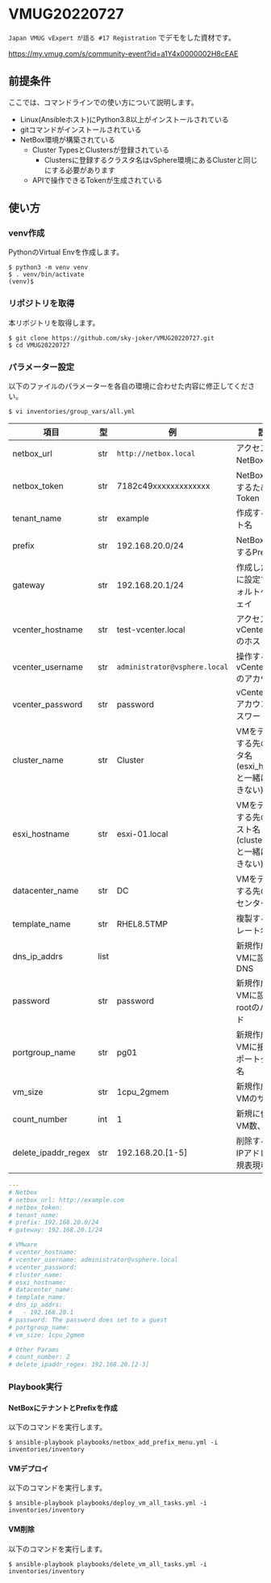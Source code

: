 # VMUG20220727

`Japan VMUG vExpert が語る #17 Registration` でデモをした資材です。

https://my.vmug.com/s/community-event?id=a1Y4x0000002H8cEAE

## 前提条件

ここでは、コマンドラインでの使い方について説明します。

* Linux(Ansibleホスト)にPython3.8以上がインストールされている
* gitコマンドがインストールされている
* NetBox環境が構築されている
    * Cluster TypesとClustersが登録されている
        * Clustersに登録するクラスタ名はvSphere環境にあるClusterと同じにする必要があります
    * APIで操作できるTokenが生成されている

## 使い方

### venv作成

PythonのVirtual Envを作成します。

```
$ python3 -m venv venv
$ . venv/bin/activate
(venv)$
```

### リポジトリを取得

本リポジトリを取得します。

```
$ git clone https://github.com/sky-joker/VMUG20220727.git
$ cd VMUG20220727
```

### パラメーター設定

以下のファイルのパラメーターを各自の環境に合わせた内容に修正してください。

```
$ vi inventories/group_vars/all.yml
```

|         項目        |  型  |              例               |                                                           説明                                                           |
|---------------------|------|-------------------------------|--------------------------------------------------------------------------------------------------------------------------|
| netbox_url          | str  | `http://netbox.local`         | アクセスするNetBoxのURL                                                                                                  |
| netbox_token        | str  | 7182c49xxxxxxxxxxxxx          | NetBoxを操作するためのToken                                                                                              |
| tenant_name         | str  | example                       | 作成するテナント名                                                                                                       |
| prefix              | str  | 192.168.20.0/24               | NetBoxに作成するPrefix                                                                                                   |
| gateway             | str  | 192.168.20.1/24               | 作成したPrefixに設定するデフォルトゲートウェイ                                                                           |
| vcenter_hostname    | str  | test-vcenter.local            | アクセスするvCenter Serverのホスト名                                                                                     |
| vcenter_username    | str  | `administrator@vsphere.local` | 操作するvCenter Serverのアカウント名                                                                                     |
| vcenter_password    | str  | password                      | vCenter Serverアカウントのパスワード                                                                                     |
| cluster_name        | str  | Cluster                       | VMをデプロイする先のクラスタ名(esxi_hostnameと一緒に使用できない)                                                        |
| esxi_hostname       | str  | esxi-01.local                 | VMをデプロイする先のESXiホスト名(cluster_nameと一緒に使用できない)                                                       |
| datacenter_name     | str  | DC                            | VMをデプロイする先のデータセンター名                                                                                     |
| template_name       | str  | RHEL8.5TMP                    | 複製するテンプレート名                                                                                                   |
| dns_ip_addrs        | list |                               | 新規作成するVMに設定するDNS                                                                                              |
| password            | str  | password                      | 新規作成するVMに設定するrootのパスワード                                                                                 |
| portgroup_name      | str  | pg01                          | 新規作成するVMに接続するポートグループ名                                                                                 |
| vm_size             | str  | 1cpu_2gmem                    | 新規作成するVMのサイズ                                                                                                   |
| count_number        | int  | 1                             | 新規に作成するVM数、[詳細](https://github.com/sky-joker/VMUG20220727/blob/main/roles/vmware_deploy_vm/defaults/main.yml) |
| delete_ipaddr_regex | str  | 192.168.20.[1-5]              | 削除するVMのIPアドレス（正規表現可）                                                                                     |

```yaml
---
# Netbox
# netbox_url: http://example.com
# netbox_token:
# tenant_name:
# prefix: 192.168.20.0/24
# gateway: 192.168.20.1/24

# VMware
# vcenter_hostname:
# vcenter_username: administrator@vsphere.local
# vcenter_password:
# cluster_name:
# esxi_hostname:
# datacenter_name:
# template_name:
# dns_ip_addrs:
#   - 192.168.20.1
# password: The password does set to a guest
# portgroup_name:
# vm_size: 1cpu_2gmem

# Other Params
# count_number: 2
# delete_ipaddr_regex: 192.168.20.[2-3]
```

### Playbook実行

#### NetBoxにテナントとPrefixを作成

以下のコマンドを実行します。

```
$ ansible-playbook playbooks/netbox_add_prefix_menu.yml -i inventories/inventory
```

#### VMデプロイ

以下のコマンドを実行します。

```
$ ansible-playbook playbooks/deploy_vm_all_tasks.yml -i inventories/inventory
```

#### VM削除

以下のコマンドを実行します。

```
$ ansible-playbook playbooks/delete_vm_all_tasks.yml -i inventories/inventory
```
